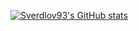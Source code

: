 [![Sverdlov93's GitHub stats](https://github-readme-stats.vercel.app/api?username=sverdlov93)](https://github.com/anuraghazra/github-readme-stats)
